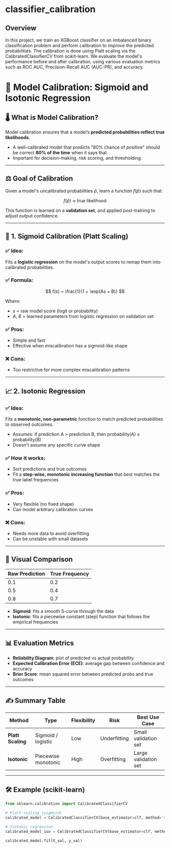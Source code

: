 ﻿# classifier_calibration

## Overview
In this project, we train an XGBoost classifier on an imbalanced binary classification problem and perform calibration to improve the predicted probabilities. The calibration is done using Platt scaling via the CalibratedClassifierCV from scikit-learn. We evaluate the model's performance before and after calibration, using various evaluation metrics such as ROC AUC, Precision-Recall AUC (AUC-PR), and accuracy.

# 📏 Model Calibration: Sigmoid and Isotonic Regression

## 🌡️ What is Model Calibration?

Model calibration ensures that a model’s **predicted probabilities reflect true likelihoods**.

- A well-calibrated model that predicts "80% chance of positive" should be correct **80% of the time** when it says that.
- Important for decision-making, risk scoring, and thresholding.

---

## ⚖️ Goal of Calibration

Given a model's uncalibrated probabilities $\hat{p}$, learn a function $f(\hat{p})$ such that:

$$
f(\hat{p}) \approx \text{true likelihood}
$$

This function is learned on a **validation set**, and applied post-training to adjust output confidence.

---

## 🔁 1. Sigmoid Calibration (Platt Scaling)

### ✅ Idea:
Fits a **logistic regression** on the model's output scores to remap them into calibrated probabilities.

### ✅ Formula:

$$
f(s) = \frac{1}{1 + \exp(As + B)}
$$

Where:
- $s$ = raw model score (logit or probability)
- $A$, $B$ = learned parameters from logistic regression on validation set

### ✅ Pros:
- Simple and fast
- Effective when miscalibration has a sigmoid-like shape

### ❌ Cons:
- Too restrictive for more complex miscalibration patterns

---

## 📈 2. Isotonic Regression

### ✅ Idea:
Fits a **monotonic, non-parametric** function to match predicted probabilities to observed outcomes.

- Assumes: if prediction A > prediction B, then probability(A) ≥ probability(B)
- Doesn't assume any specific curve shape

### ✅ How it works:
- Sort predictions and true outcomes
- Fit a **step-wise, monotonic increasing function** that best matches the true label frequencies

### ✅ Pros:
- Very flexible (no fixed shape)
- Can model arbitrary calibration curves

### ❌ Cons:
- Needs more data to avoid overfitting
- Can be unstable with small datasets

---

## 🎨 Visual Comparison

| Raw Prediction | True Frequency |
|----------------|----------------|
| 0.1            | 0.2            |
| 0.5            | 0.4            |
| 0.8            | 0.7            |

- **Sigmoid**: fits a smooth S-curve through the data
- **Isotonic**: fits a piecewise constant (step) function that follows the empirical frequencies

---

## 📊 Evaluation Metrics

- **Reliability Diagram**: plot of predicted vs actual probability
- **Expected Calibration Error (ECE)**: average gap between confidence and accuracy
- **Brier Score**: mean squared error between predicted probs and true outcomes

---

## ✍️ Summary Table

| Method             | Type                    | Flexibility | Risk         | Best Use Case                   |
|--------------------|--------------------------|-------------|--------------|----------------------------------|
| **Platt Scaling**  | Sigmoid / logistic       | Low         | Underfitting | Small validation set             |
| **Isotonic**       | Piecewise monotonic      | High        | Overfitting  | Large validation set             |

---

## 🛠️ Example (scikit-learn)

```python
from sklearn.calibration import CalibratedClassifierCV

# Platt scaling (sigmoid)
calibrated_model = CalibratedClassifierCV(base_estimator=clf, method='sigmoid', cv='prefit')

# Isotonic regression
calibrated_model_iso = CalibratedClassifierCV(base_estimator=clf, method='isotonic', cv='prefit')

calibrated_model.fit(X_val, y_val)

